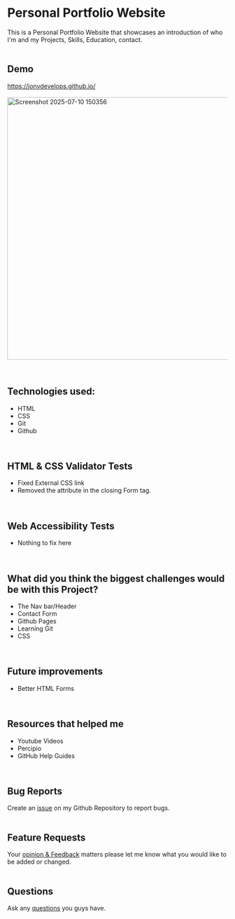 # Personal Portfolio Website
This is a Personal Portfolio Website that showcases an introduction of who I'm and my Projects, Skills, Education, contact.<br/>
<br/>
## Demo
https://jonydevelops.github.io/
<br/>
<br/>
<img width="700" height="600" alt="Screenshot 2025-07-10 150356" src="https://github.com/user-attachments/assets/c56b8b96-e28a-40fb-8634-62db1080c1d5" />

<br/>

## Technologies used: 

- HTML
- CSS
- Git
- Github
<br/>

## HTML & CSS Validator Tests
- Fixed External CSS link
- Removed the attribute in the closing Form tag.
<br/>

## Web Accessibility Tests
- Nothing to fix here
<br/>

## What did you think the biggest challenges would be with this Project?
- The Nav bar/Header
- Contact Form 
- Github Pages
- Learning Git
- CSS
<br/>

## Future improvements
- Better HTML Forms
<br/>

## Resources that helped me
- Youtube Videos
- Percipio
- GitHub Help Guides
<br/>

## Bug Reports

Create an [issue](https://github.com/JonyDevelops/JonyDevelops.github.io/issues) on my Github Repository to report bugs.
<br/>
<br/>

## Feature Requests 
Your [opinion & Feedback](https://github.com/JonyDevelops/JonyDevelops.github.io/issues) matters please let me know what you would like to be added or changed.
<br/>
<br/>
## Questions

Ask any [questions](https://github.com/JonyDevelops/JonyDevelops.github.io/issues) you guys have.




   


